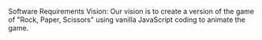 Software Requirements
Vision:
Our vision is to create a version of the game of "Rock, Paper, Scissors" using vanilla JavaScript coding to animate the game. 
